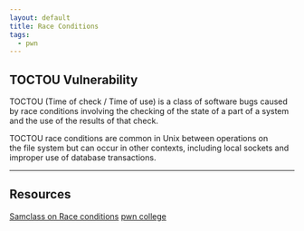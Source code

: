 ```yaml
---
layout: default
title: Race Conditions
tags:
  - pwn
---
```

## TOCTOU Vulnerability

TOCTOU (Time of check / Time of use) is a class of software bugs caused by race conditions involving the checking of the state of a part of a system and the use of the results of that check.

TOCTOU race conditions are common in Unix between operations on the file system but can occur in other contexts, including local sockets and improper use of database transactions. 





--- 
## Resources
[Samclass on Race conditions](https://samsclass.info/127/proj/ED210.htm)
[pwn college](https://pwn.college/system-security/race-conditions/)

